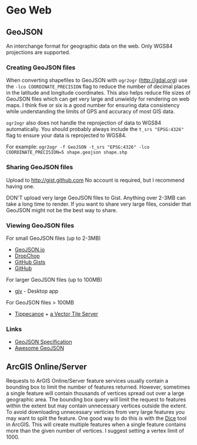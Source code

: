 # Geo Web

## GeoJSON
An interchange format for geographic data on the web.
Only WGS84 projections are supported.

### Creating GeoJSON files

When converting shapefiles to GeoJSON with `ogr2ogr` (<http://gdal.org>) use the `-lco COORDINATE_PRECISION` flag to reduce the number of decimal places in the latitude and longitude coordinates. This also helps reduce file sizes of GeoJSON files which can get very large and unwieldy for rendering on web maps. I think five or six is a good number for ensuring data consistency while understanding the limits of GPS and accuracy of most GIS data.

`ogr2ogr` also does not handle the reprojection of data to WGS84 automatically. You should probably always include the `t_srs "EPSG:4326"` flag to ensure your data is reprojected to WGS84.

For example: `ogr2ogr -f GeoJSON -t_srs "EPSG:4326" -lco COORDINATE_PRECISION=5 shape.geojson shape.shp`

### Sharing GeoJSON files

Upload to <http://gist.github.com> No account is required, but I recommend having one.

DON'T upload very large GeoJSON files to Gist. Anything over 2-3MB can take a long time to render. If you want to share very large files, consider that GeoJSON might not be the best way to share.

### Viewing GeoJSON files

For small GeoJSON files (up to 2-3MB)
* [GeoJSON.io](http://geojson.io)
* [DropChop](http://dropchop.io)
* [GitHub Gists](https://gist.github.com)
* [GitHub](https://github.com)

For larger GeoJSON files (up to 100MB)
* [gjv](https://github.com/anandthakker/gjv) - Desktop app

For GeoJSON files > 100MB
* [Tippecanoe](https://github.com/mapbox/tippecanoe) + [a Vector Tile Server](https://github.com/mapbox/awesome-vector-tiles#servers)

### Links
* [GeoJSON Specification](http://geojson.org)
* [Awesome GeoJSON](https://github.com/tmcw/awesome-geojson)

## ArcGIS Online/Server

Requests to ArGIS Online/Server feature services usually contain a bounding box to limit the number of features returned. However, sometimes a single feature will contain thousands of vertices spread out over a large geographic area. The bounding box query will limit the request to features within the extent but may contain unnecessary vertices outside the extent. To avoid downloading unnecessary verticies from very large features you may want to split the feature. One good way to do this is with the [Dice](http://pro.arcgis.com/en/pro-app/tool-reference/data-management/dice.htm) tool in ArcGIS. This will create multiple features when a single feature contains more than the given number of vertices. I suggest setting a vertex limit of 1000. 
